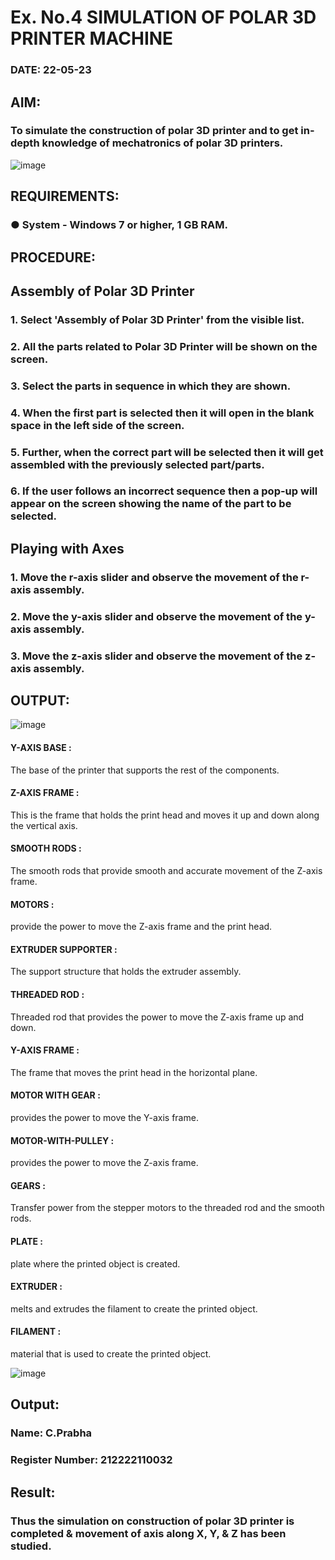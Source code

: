 # Ex. No.4 SIMULATION OF POLAR 3D PRINTER MACHINE

### DATE: 22-05-23

## AIM:
### To simulate the construction of polar 3D printer and to get in-depth knowledge of mechatronics of polar 3D printers.

![image](https://github.com/Sellakumar1987/Ex.-No.-4---SIMULATION-OF-POLAR-3D-PRINTER-MACHINE/assets/113594316/b551f195-9877-49a2-99bb-a9efcfb3381a)

## REQUIREMENTS:
### ●	System - Windows 7 or higher, 1 GB RAM.

## PROCEDURE:

## Assembly of Polar 3D Printer
### 1.	Select 'Assembly of Polar 3D Printer' from the visible list.
### 2.	All the parts related to Polar 3D Printer will be shown on the screen.
### 3.	Select the parts in sequence in which they are shown.
### 4.	When the first part is selected then it will open in the blank space in the left side of the screen.
### 5.	Further, when the correct part will be selected then it will get assembled with the previously selected part/parts.
### 6.	If the user follows an incorrect sequence then a pop-up will appear on the screen showing the name of the part to be selected.

## Playing with Axes
### 1.	Move the r-axis slider and observe the movement of the r-axis assembly.
### 2.	Move the y-axis slider and observe the movement of the y-axis assembly.
### 3.	Move the z-axis slider and observe the movement of the z-axis assembly.

## OUTPUT:

![image](https://github.com/Sellakumar1987/Ex.-No.-4---SIMULATION-OF-POLAR-3D-PRINTER-MACHINE/assets/113594316/9e41de91-6dcc-4352-ab44-443028d3ac1a)

#### Y-AXIS BASE :
The base of the printer that supports the rest of the components.

#### Z-AXIS FRAME :
This is the frame that holds the print head and moves it up and down along the vertical axis.

#### SMOOTH RODS :
The smooth rods that provide smooth and accurate movement of the Z-axis frame.

#### MOTORS :
provide the power to move the Z-axis frame and the print head.

#### EXTRUDER SUPPORTER :
The support structure that holds the extruder assembly.

#### THREADED ROD :
Threaded rod that provides the power to move the Z-axis frame up and down.

#### Y-AXIS FRAME :
The frame that moves the print head in the horizontal plane.

#### MOTOR WITH GEAR :
provides the power to move the Y-axis frame.

#### MOTOR-WITH-PULLEY :
provides the power to move the Z-axis frame.

#### GEARS :
Transfer power from the stepper motors to the threaded rod and the smooth rods.

#### PLATE :
plate where the printed object is created.

#### EXTRUDER :
melts and extrudes the filament to create the printed object.

#### FILAMENT :
material that is used to create the printed object.

![image](https://github.com/Sellakumar1987/Ex.-No.-4---SIMULATION-OF-POLAR-3D-PRINTER-MACHINE/assets/113594316/88273b69-4e7d-4f42-9115-fb07ac22e4ec)

## Output:

### Name: C.Prabha
### Register Number: 212222110032

## Result: 
### Thus the simulation on construction of polar 3D printer is completed & movement of axis along X, Y, & Z has been studied.
